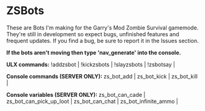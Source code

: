 # ZSBots
These are Bots I'm making for the Garry's Mod Zombie Survival gamemode. They're still in development so expect bugs, unfinished features and frequent updates. If you find a bug, be sure to report it in the Issues section.

**If the bots aren't moving then type 'nav_generate' into the console.**

**ULX commands:**
!addzsbot | 
!kickzsbots | 
!slayzsbots | 
!zsbotsay | 

**Console commands (SERVER ONLY):**
zs_bot_add | 
zs_bot_kick | 
zs_bot_kill | 

**Console variables (SERVER ONLY):**
zs_bot_can_cade |  
zs_bot_can_pick_up_loot | 
zs_bot_can_chat | 
zs_bot_infinite_ammo | 
